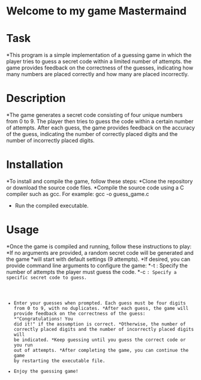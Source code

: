 # Welcome to my game Mastermaind
# Task
*This program is a simple implementation of a guessing game in which the player tries to guess a secret code within a limited number of attempts. the game provides feedback on the correctness of the guesses, indicating how many numbers are placed correctly and how many are placed incorrectly.
# Description
*The game generates a secret code consisting of four unique numbers from 0 to 9. The player then tries to guess the code within a certain number of attempts. After each guess, the game provides feedback on the accuracy of the guess, indicating the number of correctly placed digits and the number of incorrectly placed digits.
# Installation
*To install and compile the game, follow these steps:
*Clone the repository or download the source code files.
*Compile the source code using a C compiler such as gcc. For example: gcc -o guess_game.c
* Run the compiled executable.
# Usage
*Once the game is compiled and running, follow these instructions to play:
*If no arguments are provided, a random secret code will be generated and the game *will start with default settings (9 attempts).
*If desired, you can provide command line arguments to configure the game:
*-t <attempts>: Specify the number of attempts the player must guess the code.
*-c <code>: Specify a specific secret code to guess.
* Enter your guesses when prompted. Each guess must be four digits from 0 to 9, with no duplicates.
*After each guess, the game will provide feedback on the correctness of the guess:
*"Congratulations! You did it!" if the assumption is correct.
*Otherwise, the number of correctly placed digits and the number of incorrectly placed digits will be indicated.
*Keep guessing until you guess the correct code or you run out of attempts.
*After completing the game, you can continue the game by restarting the executable file.
* Enjoy the guessing game!